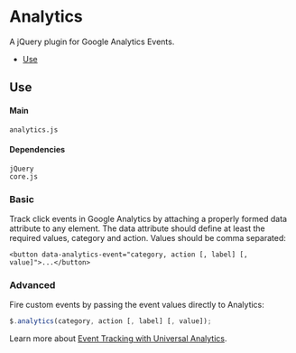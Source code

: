 # Analytics

A jQuery plugin for Google Analytics Events.

* [Use](#use)

## Use 

#### Main

```markup
analytics.js
```

#### Dependencies

```markup
jQuery
core.js
```

### Basic

Track click events in Google Analytics by attaching a properly formed data attribute to any element. The data attribute should define at least the required values, category and action. Values should be comma separated:

```markup
<button data-analytics-event="category, action [, label] [, value]">...</button>
```

### Advanced

Fire custom events by passing the event values directly to Analytics:

```javascript
$.analytics(category, action [, label] [, value]);
```

Learn more about <a href="https://developers.google.com/analytics/devguides/collection/analyticsjs/events" target="_blank">Event Tracking with Universal Analytics</a>.

